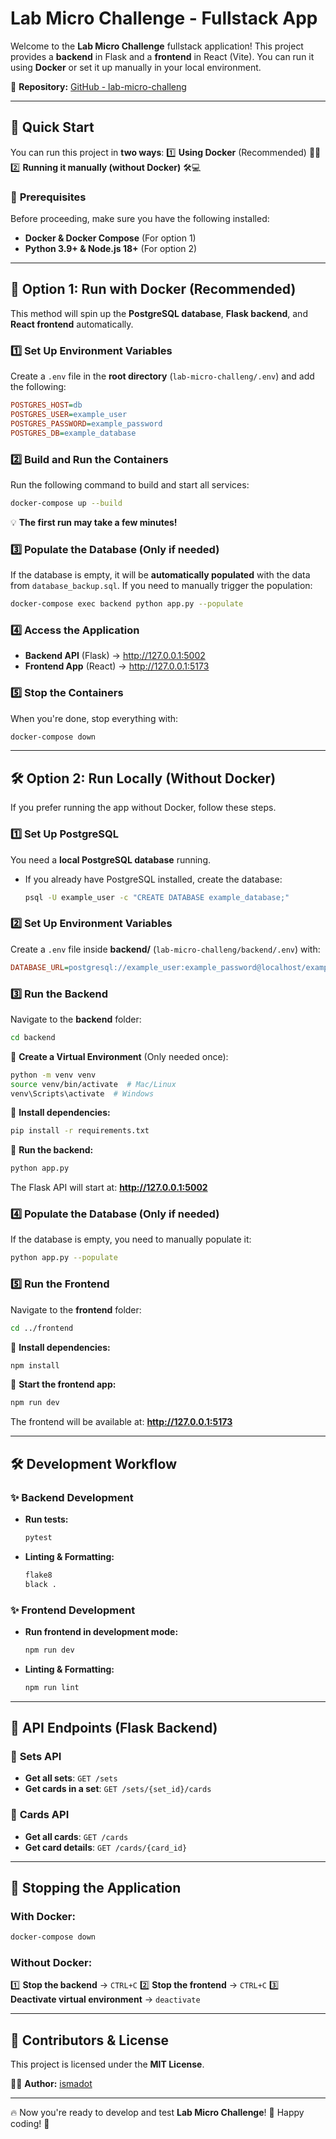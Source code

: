 # Lab Micro Challenge - Fullstack App

Welcome to the **Lab Micro Challenge** fullstack application! This project provides a **backend** in Flask and a **frontend** in React (Vite). You can run it using **Docker** or set it up manually in your local environment.

📌 **Repository:** [GitHub - lab-micro-challeng](https://github.com/ismadot/lab-micro-challeng)

---

## 🚀 Quick Start
You can run this project in **two ways**:
1️⃣ **Using Docker** (Recommended) 🐳✅
2️⃣ **Running it manually (without Docker)** 🛠️💻

### 📌 **Prerequisites**
Before proceeding, make sure you have the following installed:
- **Docker & Docker Compose** (For option 1)
- **Python 3.9+ & Node.js 18+** (For option 2)

---

## 🐳 Option 1: Run with Docker (Recommended)
This method will spin up the **PostgreSQL database**, **Flask backend**, and **React frontend** automatically.

### 1️⃣ **Set Up Environment Variables**
Create a `.env` file in the **root directory** (`lab-micro-challeng/.env`) and add the following:

```ini
POSTGRES_HOST=db
POSTGRES_USER=example_user
POSTGRES_PASSWORD=example_password
POSTGRES_DB=example_database
```

### 2️⃣ **Build and Run the Containers**
Run the following command to build and start all services:
```sh
docker-compose up --build
```

💡 **The first run may take a few minutes!**

### 3️⃣ **Populate the Database** (Only if needed)
If the database is empty, it will be **automatically populated** with the data from `database_backup.sql`. If you need to manually trigger the population:
```sh
docker-compose exec backend python app.py --populate
```

### 4️⃣ **Access the Application**
- **Backend API** (Flask) → http://127.0.0.1:5002
- **Frontend App** (React) → http://127.0.0.1:5173

### 5️⃣ **Stop the Containers**
When you're done, stop everything with:
```sh
docker-compose down
```

---

## 🛠️ Option 2: Run Locally (Without Docker)
If you prefer running the app without Docker, follow these steps.

### 1️⃣ **Set Up PostgreSQL**
You need a **local PostgreSQL database** running.

- If you already have PostgreSQL installed, create the database:
  ```sh
  psql -U example_user -c "CREATE DATABASE example_database;"
  ```

### 2️⃣ **Set Up Environment Variables**
Create a `.env` file inside **backend/** (`lab-micro-challeng/backend/.env`) with:
```ini
DATABASE_URL=postgresql://example_user:example_password@localhost/example_database
```

### 3️⃣ **Run the Backend**
Navigate to the **backend** folder:
```sh
cd backend
```

📌 **Create a Virtual Environment** (Only needed once):
```sh
python -m venv venv
source venv/bin/activate  # Mac/Linux
venv\Scripts\activate  # Windows
```

📌 **Install dependencies:**
```sh
pip install -r requirements.txt
```

📌 **Run the backend:**
```sh
python app.py
```

The Flask API will start at: **http://127.0.0.1:5002**

### 4️⃣ **Populate the Database** (Only if needed)
If the database is empty, you need to manually populate it:
```sh
python app.py --populate
```

### 5️⃣ **Run the Frontend**
Navigate to the **frontend** folder:
```sh
cd ../frontend
```

📌 **Install dependencies:**
```sh
npm install
```

📌 **Start the frontend app:**
```sh
npm run dev
```

The frontend will be available at: **http://127.0.0.1:5173**

---

## 🛠️ Development Workflow
### ✨ **Backend Development**
- **Run tests:**
  ```sh
  pytest
  ```
- **Linting & Formatting:**
  ```sh
  flake8
  black .
  ```

### ✨ **Frontend Development**
- **Run frontend in development mode:**
  ```sh
  npm run dev
  ```
- **Linting & Formatting:**
  ```sh
  npm run lint
  ```

---

## 📌 API Endpoints (Flask Backend)
### 📁 **Sets API**
- **Get all sets**: `GET /sets`
- **Get cards in a set**: `GET /sets/{set_id}/cards`

### 📁 **Cards API**
- **Get all cards**: `GET /cards`
- **Get card details**: `GET /cards/{card_id}`

---

## 🛑 Stopping the Application
### **With Docker:**
```sh
docker-compose down
```

### **Without Docker:**
1️⃣ **Stop the backend** → `CTRL+C`
2️⃣ **Stop the frontend** → `CTRL+C`
3️⃣ **Deactivate virtual environment** → `deactivate`

---

## 🎯 Contributors & License
This project is licensed under the **MIT License**.

👨‍💻 **Author:** [ismadot](https://github.com/ismadot)

---

🔥 Now you're ready to develop and test **Lab Micro Challenge**! 🚀 Happy coding! 🎉

